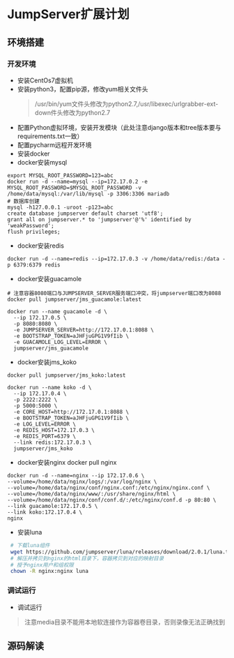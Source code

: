 # JumpServer扩展计划
## 环境搭建
### 开发环境
- 安装CentOs7虚拟机
- 安装python3，配置pip源，修改yum相关文件头
    > /usr/bin/yum文件头修改为python2.7,/usr/libexec/urlgrabber-ext-down件头修改为python2.7
- 配置Python虚拟环境，安装开发模块（此处注意django版本和tree版本要与requirements.txt一致）
- 配置pycharm远程开发环境
- 安装docker
- docker安装mysql
```text
export MYSQL_ROOT_PASSWORD=123=abc
docker run -d --name=mysql --ip=172.17.0.2 -e MYSQL_ROOT_PASSWORD=$MYSQL_ROOT_PASSWORD -v /home/data/mysql:/var/lib/mysql -p 3306:3306 mariadb
# 数据库创建
mysql -h127.0.0.1 -uroot -p123=abc
create database jumpserver default charset 'utf8';
grant all on jumpserver.* to 'jumpserver'@'%' identified by 'weakPassword';
flush privileges;

```
- docker安装redis
```text
docker run -d --name=redis --ip=172.17.0.3 -v /home/data/redis:/data -p 6379:6379 redis
```
- docker安装guacamole
```text
# 注意容器8080端口与JUMPSERVER_SERVER服务端口冲突，将jumpserver端口改为8088
docker pull jumpserver/jms_guacamole:latest

docker run --name guacamole -d \
  --ip 172.17.0.5 \
  -p 8080:8080 \
  -e JUMPSERVER_SERVER=http://172.17.0.1:8088 \
  -e BOOTSTRAP_TOKEN=aJHFjuGPG1V9fIib \
  -e GUACAMOLE_LOG_LEVEL=ERROR \
  jumpserver/jms_guacamole
```
- docker安装jms_koko
```text
docker pull jumpserver/jms_koko:latest

docker run --name koko -d \
  --ip 172.17.0.4 \
  -p 2222:2222 \
  -p 5000:5000 \
  -e CORE_HOST=http://172.17.0.1:8088 \
  -e BOOTSTRAP_TOKEN=aJHFjuGPG1V9fIib \
  -e LOG_LEVEL=ERROR \
  -e REDIS_HOST=172.17.0.3 \
  -e REDIS_PORT=6379 \
  --link redis:172.17.0.3 \
  jumpserver/jms_koko 
```
- docker安装nginx
docker pull nginx
```text
docker run -d --name=nginx --ip 172.17.0.6 \
--volume=/home/data/nginx/logs/:/var/log/nginx \
--volume=/home/data/nginx/conf/nginx.conf:/etc/nginx/nginx.conf \
--volume=/home/data/nginx/www/:/usr/share/nginx/html \
--volume=/home/data/nginx/conf/conf.d/:/etc/nginx/conf.d -p 80:80 \
--link guacamole:172.17.0.5 \
--link koko:172.17.0.4 \
nginx
```
- 安装luna
```bash
 # 下载luna组件
 wget https://github.com/jumpserver/luna/releases/download/2.0.1/luna.tar.gz
 # 解压并拷贝到nginx的html目录下，容器拷贝到对应的映射目录
 # 授予nginx用户和组权限
 chown -R nginx:nginx luna
```


### 调试运行
- 调试运行
> 注意media目录不能用本地软连接作为容器卷目录，否则录像无法正确找到

## 源码解读